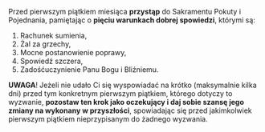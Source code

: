 Przed pierwszym piątkiem miesiąca **przystąp** do Sakramentu Pokuty i Pojednania, pamiętając o **pięciu warunkach dobrej spowiedzi**, którymi są:
1. Rachunek sumienia,
1. Żal za grzechy,
1. Mocne postanowienie poprawy,
1. Spowiedź szczera,
1. Zadośćuczynienie Panu Bogu i Bliźniemu.

**UWAGA**! Jeżeli nie udało Ci się wyspowiadać na krótko (maksymalnie kilka dni) przed tym konkretnym pierwszym piątkiem, którego dotyczy to wyzwanie, **pozostaw ten krok jako oczekujący i daj sobie szansę jego zmiany na wykonany w przyszłości**, spowiadając się przed jakimkolwiek pierwszym piątkiem nieprzypisanym do żadnego wyzwania.

